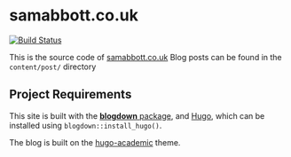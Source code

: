 
<!-- README.md is generated from README.Rmd. Please edit that file -->
samabbott.co.uk
===============

[![Build Status](https://travis-ci.org/seabbs/seabbs.github.io.svg?branch=master)](https://travis-ci.org/seabbs/seabbs.github.io)

This is the source code of [samabbott.co.uk](http://www.samabbott.co.uk) Blog posts can be found in the `content/post/` directory

Project Requirements
--------------------

This site is built with the [**blogdown** package](https://github.com/rstudio/blogdown), and [Hugo](https://gohugo.io/), which can be installed using `blogdown::install_hugo()`.

The blog is built on the [hugo-academic](https://github.com/gcushen/hugo-academic) theme.
